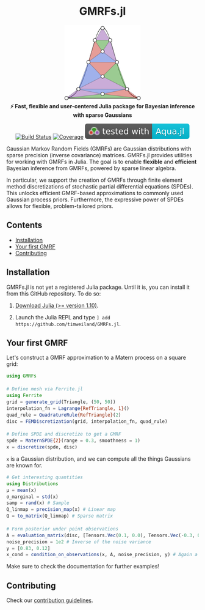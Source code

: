 <h1 align="center">
  GMRFs.jl
</h1>

<p align="center">
    <picture align="center">
        <img alt="Logo for the GMRFs.jl package." src="https://github.com/timweiland/GMRFs.jl/blob/main/docs/src/assets/logo.svg" width="200px" height="200px">
    </picture>
    <br>
    <strong>⚡ Fast, flexible and user-centered Julia package for Bayesian inference with sparse Gaussians</strong>
</p>

<div align="center">

[![Build Status](https://github.com/timweiland/GMRFs.jl/actions/workflows/CI.yml/badge.svg?branch=main)](https://github.com/timweiland/GMRFs.jl/actions/workflows/CI.yml?query=branch%3Amain)
[![Coverage](https://codecov.io/gh/timweiland/GMRFs.jl/branch/main/graph/badge.svg)](https://codecov.io/gh/timweiland/GMRFs.jl)
[![Aqua](https://raw.githubusercontent.com/JuliaTesting/Aqua.jl/master/badge.svg)](https://github.com/JuliaTesting/Aqua.jl)

</div>

Gaussian Markov Random Fields (GMRFs) are Gaussian distributions with sparse
precision (inverse covariance) matrices.
GMRFs.jl provides utilities for working with GMRFs in Julia.
The goal is to enable **flexible** and **efficient** Bayesian inference from
GMRFs, powered by sparse linear algebra.

In particular, we support the creation of GMRFs through finite element method
discretizations of stochastic partial differential equations (SPDEs).
This unlocks efficient GMRF-based approximations to commonly used Gaussian
process priors.
Furthermore, the expressive power of SPDEs allows for flexible, problem-tailored
priors.

## Contents

- [Installation](#installation)
- [Your first GMRF](#your-first-gmrf)
- [Contributing](#contributing)

## Installation

GMRFs.jl is not yet a registered Julia package.
Until it is, you can install it from this GitHub repository.
To do so:

1. [Download Julia (>= version 1.10)](https://julialang.org/downloads/).

2. Launch the Julia REPL and type `] add https://github.com/timweiland/GMRFs.jl`. 

## Your first GMRF

Let's construct a GMRF approximation to a Matern process on a square grid:

``` julia
using GMRFs

# Define mesh via Ferrite.jl
using Ferrite
grid = generate_grid(Triangle, (50, 50))
interpolation_fn = Lagrange{RefTriangle, 1}()
quad_rule = QuadratureRule{RefTriangle}(2)
disc = FEMDiscretization(grid, interpolation_fn, quad_rule)

# Define SPDE and discretize to get a GMRF
spde = MaternSPDE{2}(range = 0.3, smoothness = 1)
x = discretize(spde, disc)
```

`x` is a Gaussian distribution, and we can compute all the things Gaussians are
known for.

```julia
# Get interesting quantities
using Distributions
μ = mean(x)
σ_marginal = std(x)
samp = rand(x) # Sample
Q_linmap = precision_map(x) # Linear map
Q = to_matrix(Q_linmap) # Sparse matrix

# Form posterior under point observations
A = evaluation_matrix(disc, [Tensors.Vec(0.1, 0.0), Tensors.Vec(-0.3, 0.55)])
noise_precision = 1e2 # Inverse of the noise variance
y = [0.83, 0.12]
x_cond = condition_on_observations(x, A, noise_precision, y) # Again a GMRF!
```

Make sure to check the documentation for further examples!

## Contributing

Check our [contribution guidelines](./CONTRIBUTING.md).

